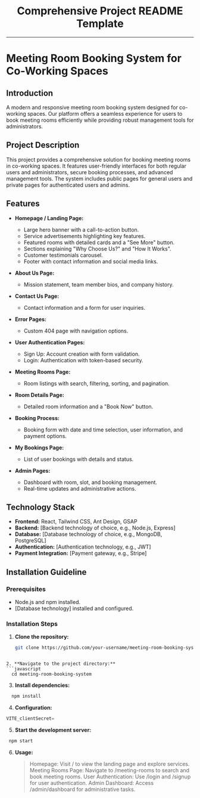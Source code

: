 <div align="center">
  <h1>Comprehensive Project README Template</h1>
</div>

---

# Meeting Room Booking System for Co-Working Spaces

## Introduction

A modern and responsive meeting room booking system designed for co-working spaces. Our platform offers a seamless experience for users to book meeting rooms efficiently while providing robust management tools for administrators.

## Project Description

This project provides a comprehensive solution for booking meeting rooms in co-working spaces. It features user-friendly interfaces for both regular users and administrators, secure booking processes, and advanced management tools. The system includes public pages for general users and private pages for authenticated users and admins.

## Features

- **Homepage / Landing Page:**

  - Large hero banner with a call-to-action button.
  - Service advertisements highlighting key features.
  - Featured rooms with detailed cards and a "See More" button.
  - Sections explaining "Why Choose Us?" and "How It Works".
  - Customer testimonials carousel.
  - Footer with contact information and social media links.

- **About Us Page:**

  - Mission statement, team member bios, and company history.

- **Contact Us Page:**

  - Contact information and a form for user inquiries.

- **Error Pages:**

  - Custom 404 page with navigation options.

- **User Authentication Pages:**

  - Sign Up: Account creation with form validation.
  - Login: Authentication with token-based security.

- **Meeting Rooms Page:**

  - Room listings with search, filtering, sorting, and pagination.

- **Room Details Page:**

  - Detailed room information and a "Book Now" button.

- **Booking Process:**

  - Booking form with date and time selection, user information, and payment options.

- **My Bookings Page:**

  - List of user bookings with details and status.

- **Admin Pages:**
  - Dashboard with room, slot, and booking management.
  - Real-time updates and administrative actions.

## Technology Stack

- **Frontend:** React, Tailwind CSS, Ant Design, GSAP
- **Backend:** [Backend technology of choice, e.g., Node.js, Express]
- **Database:** [Database technology of choice, e.g., MongoDB, PostgreSQL]
- **Authentication:** [Authentication technology, e.g., JWT]
- **Payment Integration:** [Payment gateway, e.g., Stripe]

## Installation Guideline

### Prerequisites

- Node.js and npm installed.
- [Database technology] installed and configured.

### Installation Steps

1. **Clone the repository:**
   ```bash
   git clone https://github.com/your-username/meeting-room-booking-system.git
   ```

````

2. **Navigate to the project directory:**
```javascript
  cd meeting-room-booking-system
````

3. **Install dependencies:**

```javascript
  npm install
```

4. **Configuration:**

```javascript
VITE_clientSecret=
```

5. **Start the development server:**

```javascript
 npm start

```

6. **Usage:**
   > Homepage: Visit / to view the landing page and explore services.
   > Meeting Rooms Page: Navigate to /meeting-rooms to search and book meeting rooms.
   > User Authentication: Use /login and /signup for user authentication.
   > Admin Dashboard: Access /admin/dashboard for administrative tasks.
